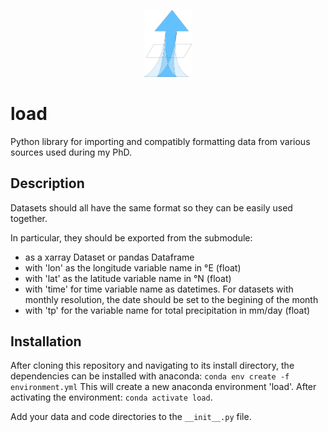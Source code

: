 <p align="center" width="100%">
    <img width="15%" src="figures/load_logo.png">
</p>

# load

Python library for importing and compatibly formatting data from various sources used during my PhD.

## Description

Datasets should all have the same format so they can be easily used together.

In particular, they should be exported from the submodule:

- as a xarray Dataset or pandas Dataframe
- with 'lon' as the longitude variable name in °E (float)
- with 'lat' as the latitude variable name in °N (float)
- with 'time' for time variable name as datetimes. For datasets with monthly resolution, the date should be set to the begining of the month
- with 'tp' for the variable name for total precipitation in mm/day (float)

## Installation

After cloning this repository and navigating to its install directory, the dependencies can be installed with anaconda: `conda env create -f environment.yml` This will create a new anaconda environment 'load'. After activating the environment: `conda activate load`.

Add your data and code directories to the `__init__.py` file.
